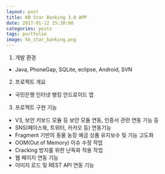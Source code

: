 ```yaml
---
layout: post
title: KB Star Banking 3.0 APP
date: 2017-01-12 15:30:00 
categories: posts 
tags: portfolio
image: kb_star_banking.png
---
```


1) 개발 환경  
 - Java, PhoneGap, SQLite, eclipse, Android, SVN  

2) 프로젝트 개요  
 - 국민은행 인터넷 뱅킹 안드로이드 앱  

3) 프로젝트 구현 기능  
 - V3, 보안 키보드 모듈 등 보안 모듈 연동, 인증서 관련 연동 기능 등  
 - SNS(페이스북, 트위터, 카카오 등) 연동기능
 - Fragment 기반의 동물 농장 예금 상품 유지보수 및 기능 고도화
 - OOM(Out of Memory) 이슈 수정 작업
 - Cracking 방지를 위한 난독화 적용 작업
 - 웹 페이지 연동 기능  
 - 이미지 로드 및 REST API 연동 기능  
